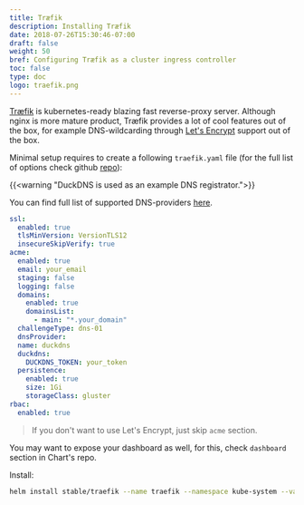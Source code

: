 ```yaml
---
title: Træfik
description: Installing Træfik
date: 2018-07-26T15:30:46-07:00
draft: false
weight: 50
bref: Configuring Træfik as a cluster ingress controller 
toc: false
type: doc
logo: traefik.png
---
```

[Træfik](https://traefik.io) is kubernetes-ready blazing fast reverse-proxy server. Although nginx is more mature product, Træfik provides a lot of cool features out of the box, for example DNS-wildcarding through [Let's Encrypt](https://letsencrypt.org) support out of the box.

Minimal setup requires to create a following `traefik.yaml` file (for the full list of options check github [repo](https://github.com/helm/charts/tree/master/stable/traefik)):
 
{{<warning "DuckDNS is used as an example DNS registrator.">}}

You can find full list of supported DNS-providers [here](https://docs.traefik.io/configuration/acme/).
 
```yaml
ssl:
  enabled: true
  tlsMinVersion: VersionTLS12
  insecureSkipVerify: true
acme: 
  enabled: true
  email: your_email
  staging: false
  logging: false
  domains: 
    enabled: true
    domainsList:
      - main: "*.your_domain"
  challengeType: dns-01
  dnsProvider:
  name: duckdns
  duckdns: 
    DUCKDNS_TOKEN: your_token
  persistence:
    enabled: true
    size: 1Gi
    storageClass: gluster
rbac:
  enabled: true
```

> If you don't want to use Let's Encrypt, just skip `acme` section.

You may want to expose your dashboard as well, for this, check `dashboard` section in Chart's repo.

Install: 
```bash
helm install stable/traefik --name traefik --namespace kube-system --values=traefik.yaml
```